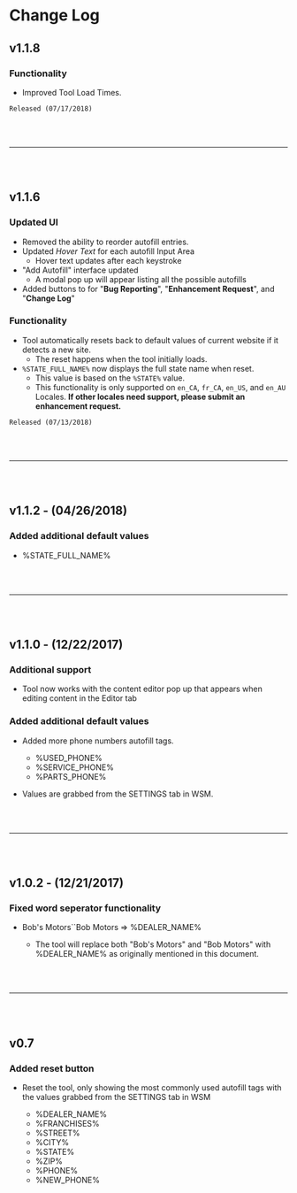 # Change Log

## v1.1.8

### Functionality

* Improved Tool Load Times.

``Released (07/17/2018)``

<br>
<br>

---

<br>
<br>

## v1.1.6

### Updated UI

* Removed the ability to reorder autofill entries.
* Updated *Hover Text* for each autofill Input Area
    * Hover text updates after each keystroke
* "Add Autofill" interface updated
    * A modal pop up will appear listing all the possible autofills
* Added buttons to for "**Bug Reporting**", "**Enhancement Request**", and "**Change Log**"

### Functionality

* Tool automatically resets back to default values of current website if it detects a new site.
    * The reset happens when the tool initially loads.
* ``%STATE_FULL_NAME%`` now displays the full state name when reset.
    * This value is based on the ``%STATE%`` value.
    * This functionality is only supported on ``en_CA``, ``fr_CA``, ``en_US``, and ``en_AU`` Locales.  **If other locales need support, please submit an enhancement request.**

``Released (07/13/2018)``

<br>
<br>

---

<br>
<br>

## v1.1.2 - **(04/26/2018)**

### Added additional default values

* %STATE_FULL_NAME%

<br>
<br>

---

<br>
<br>

## v1.1.0 - **(12/22/2017)**

### Additional support

* Tool now works with the content editor pop up that appears when editing content in the Editor tab

### Added additional default values

* Added more phone numbers autofill tags.

  * %USED_PHONE%
  * %SERVICE_PHONE%
  * %PARTS_PHONE%

* Values are grabbed from the SETTINGS tab in WSM.

<br>
<br>

---

<br>
<br>

## v1.0.2 - **(12/21/2017)**

### Fixed word seperator functionality

* Bob's Motors``Bob Motors => %DEALER_NAME%

  * The tool will replace both "Bob's Motors" and "Bob Motors" with %DEALER_NAME% as originally mentioned in this document.

<br>
<br>

---

<br>
<br>

## v0.7

### Added reset button

* Reset the tool, only showing the most commonly used autofill tags with the values grabbed from the SETTINGS tab in WSM

  * %DEALER_NAME%
  * %FRANCHISES%
  * %STREET%
  * %CITY%
  * %STATE%
  * %ZIP%
  * %PHONE%
  * %NEW_PHONE%
